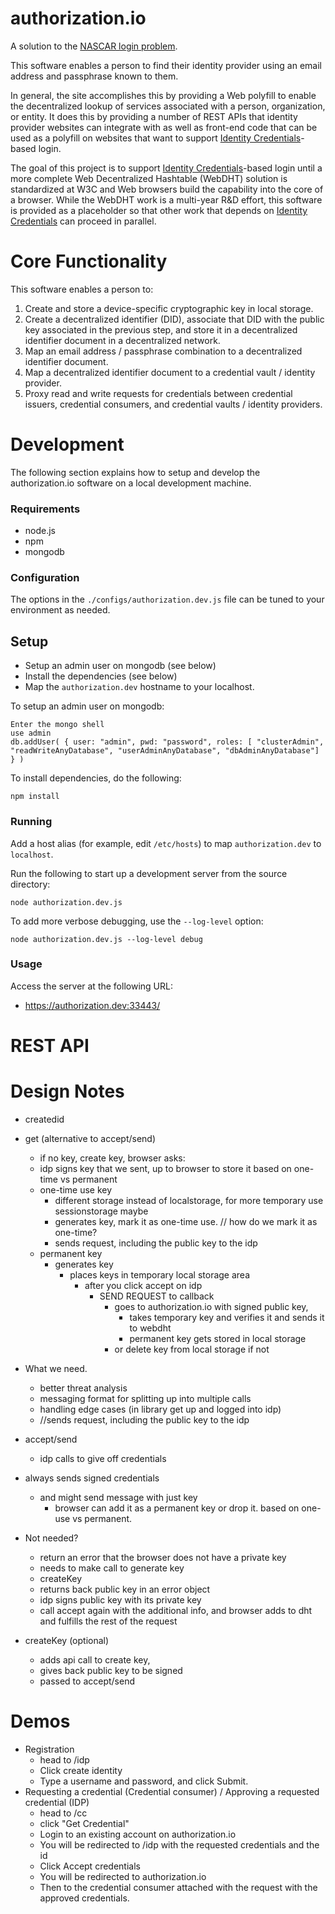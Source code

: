 # authorization.io

A solution to the [NASCAR login problem][NASCAR].

This software enables a person to find their identity provider using an
email address and passphrase known to them.

In general, the site accomplishes this by providing a Web polyfill to
enable the decentralized lookup of services associated with a person,
organization, or entity. It does this by providing a number of REST APIs
that identity provider websites can integrate with as well as front-end
code that can be used as a polyfill on websites that want to support
[Identity Credentials][IC]-based login.

The goal of this project is to support [Identity Credentials][IC]-based
login until a more complete Web Decentralized Hashtable (WebDHT) solution
is standardized at W3C and Web browsers build the capability into the
core of a browser. While the WebDHT work is a multi-year R&D effort, this
software is provided as a placeholder so that other work that depends
on [Identity Credentials][IC] can proceed in parallel.

# Core Functionality

This software enables a person to:

1. Create and store a device-specific cryptographic key in local storage.
2. Create a decentralized identifier (DID), associate that DID with the
   public key associated in the previous step, and store it in a
   decentralized identifier document in a decentralized network.
3. Map an email address / passphrase combination to a decentralized
   identifier document. 
4. Map a decentralized identifier document to
   a credential vault / identity provider.
5. Proxy read and write requests for credentials between 
   credential issuers, credential consumers, and credential vaults /
   identity providers.

# Development

The following section explains how to setup and develop the authorization.io
software on a local development machine.

### Requirements

* node.js
* npm
* mongodb

### Configuration

The options in the `./configs/authorization.dev.js` file can be tuned to your
environment as needed.

## Setup

* Setup an admin user on mongodb (see below)
* Install the dependencies (see below)
* Map the `authorization.dev` hostname to your localhost.

To setup an admin user on mongodb:

    Enter the mongo shell
    use admin
    db.addUser( { user: "admin", pwd: "password", roles: [ "clusterAdmin", "readWriteAnyDatabase", "userAdminAnyDatabase", "dbAdminAnyDatabase"] } )

To install dependencies, do the following:

    npm install

### Running

Add a host alias (for example, edit `/etc/hosts`) to map `authorization.dev` to
`localhost`.

Run the following to start up a development server from the source directory:

    node authorization.dev.js

To add more verbose debugging, use the `--log-level` option:

    node authorization.dev.js --log-level debug

### Usage

Access the server at the following URL:

* https://authorization.dev:33443/

# REST API

# Design Notes

  * createdid

  * get (alternative to accept/send)
    * if no key, create key, browser asks:
    * idp signs key that we sent, up to browser to store it based on one-time vs permanent
    * one-time use key
      * different storage instead of localstorage, for more temporary use  sessionstorage maybe
      * generates key, mark it as one-time use. // how do we mark it as one-time?
      * sends request, including the public key to the idp
    * permanent key
      * generates key
        * places keys in temporary local storage area
          * after you click accept on idp
            * SEND REQUEST to callback
              * goes to authorization.io with signed public key,
                * takes temporary key and verifies it and sends it to webdht
                * permanent key gets stored in local storage
              * or delete key from local storage if not

  * What we need.
    * better threat analysis
    * messaging format for splitting up into multiple calls
    * handling edge cases (in library get up and logged into idp)
    * //sends request, including the public key to the idp

  * accept/send
    * idp calls to give off credentials

  * always sends signed credentials
    * and might send message with just key
      * browser can add it as a permanent key or drop it. based on one-use vs permanent.

  * Not needed?
    * return an error that the browser does not have a private key
    * needs to make call to generate key
    * createKey
    * returns back public key in an error object
    * idp signs public key with its private key
    * call accept again with the additional info, and browser adds to dht and fulfills the rest of the request

  * createKey (optional)
    * adds api call to create key,
    * gives back public key to be signed
    * passed to accept/send
# Demos
  * Registration  
    * head to /idp
    * Click create identity
    * Type a username and password, and click Submit.
  * Requesting a credential (Credential consumer) / Approving a requested credential (IDP)
    * head to /cc
    * click "Get Credential"
    * Login to an existing account on authorization.io
    * You will be redirected to /idp with the requested credentials and the id
    * Click Accept credentials
    * You will be redirected to authorization.io
    * Then to the credential consumer attached with the request with the approved credentials. 




[NASCAR]: https://indiewebcamp.com/NASCAR_problem "The NASCAR Problem"
[IC]: http://opencreds.org/specs/source/identity-credentials/ "Identity Credentials"

